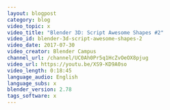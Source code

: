 ```yaml
---
layout: blogpost
category: blog
video_topic: x
video_title: "Blender 3D: Script Awesome Shapes #2"
video_id: blender-3d-script-awesome-shapes-2
video_date: 2017-07-30
video_creator: Blender Campus
channel_url: /channel/UC0Ah0Pr5q1HcZvOeOX8pjug
video_url: https://youtu.be/XS9-KD9A0so
video_length: 0:18:45
language_audio: English
language_subs: x
blender_version: 2.78
tags_software: x
---
```

